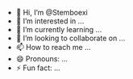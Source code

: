 - 👋 Hi, I’m @Stemboexi
- 👀 I’m interested in ...
- 🌱 I’m currently learning ...
- 💞️ I’m looking to collaborate on ...
- 📫 How to reach me ...
- 😄 Pronouns: ...
- ⚡ Fun fact: ...

<!---
Stemboexi/Stemboexi is a ✨ special ✨ repository because its `README.md` (this file) appears on your GitHub profile.
You can click the Preview link to take a look at your changes.
--->
